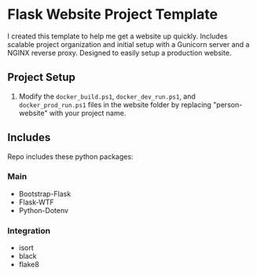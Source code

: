 # Flask Website Project Template
I created this template to help me get a website up quickly. Includes scalable project organization and initial setup with a Gunicorn server and a NGINX reverse proxy. Designed to easily setup a production website.

## Project Setup
1. Modify the `docker_build.ps1`, `docker_dev_run.ps1`, and `docker_prod_run.ps1` files in the website folder by replacing "person-website" with your project name. 

## Includes
Repo includes these python packages:  
### Main
- Bootstrap-Flask
- Flask-WTF
- Python-Dotenv
### Integration
- isort
- black
- flake8